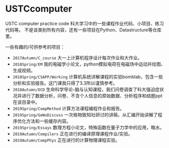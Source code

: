 # USTCcomputer
USTC computer practice code
科大学习中的一些课程作业代码、小项目、练习代码等。
不是该类别所有内容，还有一些项目在Python、Datastructure等仓库里。

一些有趣的/可供参考的项目：

- `2017Autumn/C_course` 大一上计算机程序设计每次作业和大作业。
- `2018Spring/EM` 我的电磁学小论文，python模拟电荷在电磁场中运动并绘图、生成视频。
- `2018Spring/CSAPP/Working` 计算机系统详解课程的实验bomblab，包含一些分析和实验报告。这门课我只得了3.3所以谨慎参考。
- `2018Autumn/OCD` 生命科学导论-脑与认知课程，我们问卷调查了科大强迫症状况并进行了数据分析，问卷、不含个人信息的原始数据、分析程序和结题ppt在该目录中。
- `2019Spring/CompMethod` 计算方法课程编程作业和报告。
- `2019Spring/GeWuDiscuss` 一次格物致知社研讨的讲稿，从汇编开始讲解了程序优化方法和一些缓存内容。
- `2019Spring/Essays` 数理方程小论文，特殊函数在量子力学中的应用，略水。
-  `2019Autumn/Compilers` 正在进行的编译原理课程作业/实验。
-  `2019Autumn/CompPhys` 正在进行的计算物理课程实验。

